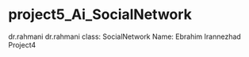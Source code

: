 # project5_Ai_SocialNetwork
dr.rahmani
dr.rahmani class: SocialNetwork Name: Ebrahim Irannezhad Project4
